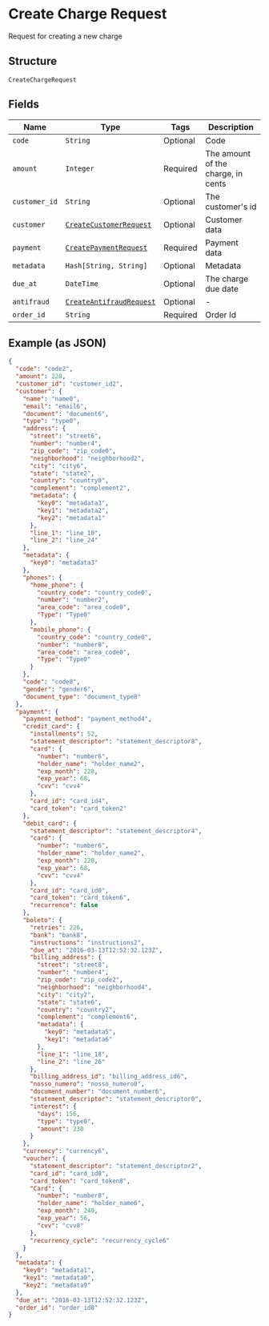 
# Create Charge Request

Request for creating a new charge

## Structure

`CreateChargeRequest`

## Fields

| Name | Type | Tags | Description |
|  --- | --- | --- | --- |
| `code` | `String` | Optional | Code |
| `amount` | `Integer` | Required | The amount of the charge, in cents |
| `customer_id` | `String` | Optional | The customer's id |
| `customer` | [`CreateCustomerRequest`](../../doc/models/create-customer-request.md) | Optional | Customer data |
| `payment` | [`CreatePaymentRequest`](../../doc/models/create-payment-request.md) | Required | Payment data |
| `metadata` | `Hash[String, String]` | Optional | Metadata |
| `due_at` | `DateTime` | Optional | The charge due date |
| `antifraud` | [`CreateAntifraudRequest`](../../doc/models/create-antifraud-request.md) | Optional | - |
| `order_id` | `String` | Required | Order Id |

## Example (as JSON)

```json
{
  "code": "code2",
  "amount": 228,
  "customer_id": "customer_id2",
  "customer": {
    "name": "name0",
    "email": "email6",
    "document": "document6",
    "type": "type0",
    "address": {
      "street": "street6",
      "number": "number4",
      "zip_code": "zip_code0",
      "neighborhood": "neighborhood2",
      "city": "city6",
      "state": "state2",
      "country": "country0",
      "complement": "complement2",
      "metadata": {
        "key0": "metadata3",
        "key1": "metadata2",
        "key2": "metadata1"
      },
      "line_1": "line_10",
      "line_2": "line_24"
    },
    "metadata": {
      "key0": "metadata3"
    },
    "phones": {
      "home_phone": {
        "country_code": "country_code0",
        "number": "number2",
        "area_code": "area_code0",
        "Type": "Type0"
      },
      "mobile_phone": {
        "country_code": "country_code0",
        "number": "number8",
        "area_code": "area_code0",
        "Type": "Type0"
      }
    },
    "code": "code8",
    "gender": "gender6",
    "document_type": "document_type8"
  },
  "payment": {
    "payment_method": "payment_method4",
    "credit_card": {
      "installments": 52,
      "statement_descriptor": "statement_descriptor8",
      "card": {
        "number": "number6",
        "holder_name": "holder_name2",
        "exp_month": 228,
        "exp_year": 68,
        "cvv": "cvv4"
      },
      "card_id": "card_id4",
      "card_token": "card_token2"
    },
    "debit_card": {
      "statement_descriptor": "statement_descriptor4",
      "card": {
        "number": "number6",
        "holder_name": "holder_name2",
        "exp_month": 228,
        "exp_year": 68,
        "cvv": "cvv4"
      },
      "card_id": "card_id0",
      "card_token": "card_token6",
      "recurrence": false
    },
    "boleto": {
      "retries": 226,
      "bank": "bank8",
      "instructions": "instructions2",
      "due_at": "2016-03-13T12:52:32.123Z",
      "billing_address": {
        "street": "street8",
        "number": "number4",
        "zip_code": "zip_code2",
        "neighborhood": "neighborhood4",
        "city": "city2",
        "state": "state6",
        "country": "country2",
        "complement": "complement6",
        "metadata": {
          "key0": "metadata5",
          "key1": "metadata6"
        },
        "line_1": "line_18",
        "line_2": "line_26"
      },
      "billing_address_id": "billing_address_id6",
      "nosso_numero": "nosso_numero0",
      "document_number": "document_number6",
      "statement_descriptor": "statement_descriptor0",
      "interest": {
        "days": 156,
        "type": "type0",
        "amount": 230
      }
    },
    "currency": "currency6",
    "voucher": {
      "statement_descriptor": "statement_descriptor2",
      "card_id": "card_id8",
      "card_token": "card_token8",
      "Card": {
        "number": "number8",
        "holder_name": "holder_name6",
        "exp_month": 240,
        "exp_year": 56,
        "cvv": "cvv8"
      },
      "recurrency_cycle": "recurrency_cycle6"
    }
  },
  "metadata": {
    "key0": "metadata1",
    "key1": "metadata0",
    "key2": "metadata9"
  },
  "due_at": "2016-03-13T12:52:32.123Z",
  "order_id": "order_id8"
}
```

